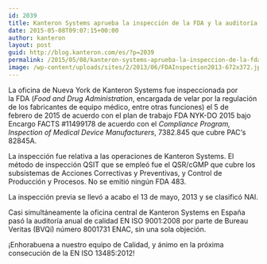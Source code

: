 ```yaml
---
id: 2039
title: Kanteron Systems aprueba la inspección de la FDA y la auditoría ISO un año más
date: 2015-05-08T09:07:15+00:00
author: kanteron
layout: post
guid: http://blog.kanteron.com/es/?p=2039
permalink: /2015/05/08/kanteron-systems-aprueba-la-inspeccion-de-la-fda-y-la-auditoria-iso/
image: /wp-content/uploads/sites/2/2013/06/FDAInspection2013-672x372.jpg
---
```

La oficina de Nueva York de Kanteron Systems fue inspeccionada por la FDA (_Food and Drug Administration_, encargada de velar por la regulación de los fabricantes de equipo médico, entre otras funciones) el 5 de febrero de 2015 de acuerdo con el plan de trabajo FDA NYK-DO 2015 bajo Encargo FACTS #11499178 de acuerdo con el _Compliance Program, Inspection of Medical Device Manufacturers_, 7382.845 que cubre PAC‘s 82845A.

La inspección fue relativa a las operaciones de Kanteron Systems. El método de inspección QSIT que se empleó fue el QSR/cGMP que cubre los subsistemas de Acciones Correctivas y Preventivas, y Control de Producción y Procesos. No se emitió ningún FDA 483.

La inspección previa se llevó a acabo el 13 de mayo, 2013 y se clasificó NAI.

Casi simultáneamente la oficina central de Kanteron Systems en España pasó la auditoría anual de calidad EN ISO 9001:2008 por parte de Bureau Veritas (BVQi) número 8001731 ENAC, sin una sola objeción.

¡Enhorabuena a nuestro equipo de Calidad, y ánimo en la próxima consecución de la EN ISO 13485:2012!